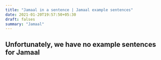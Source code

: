 ```yaml
---
title: "Jamaal in a sentence | Jamaal example sentences"
date: 2021-01-20T19:57:50+05:30
draft: falses
summary: "Jamaal"
---
```

## Unfortunately, we have no example sentences for Jamaal                 

